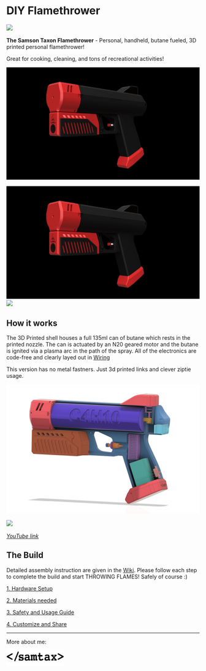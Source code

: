 # DIY Flamethrower

![](Media/Logo.jpg)  

**The Samson Taxon Flamethrower**  - Personal, handheld, butane fueled, 3D printed personal flamethrower!

Great for cooking, cleaning, and tons of recreational activities! 

![](Media/turn2.gif)  

<p float="left">
  <img src="Media/turn2.gif"/>

  <img src="Media/marshmallow.gif"/>
</p>

## How it works
The 3D Printed shell houses a full 135ml can of butane which rests in the printed nozzle. The can is actuated by an N20 geared motor and the butane is ignited via a plasma arc in the path of the spray. All of the electronics are code-free and clearly layed out in [Wiring]()

This version has no metal fastners. Just 3d printed links and clever ziptie usage.

![](Media/color-split.png) 

![](Media/marshmallow.gif)

*[YouTube link]()*

## The Build
Detailed assembly instruction are given in the [Wiki](). Please follow each step to complete the build and start THROWING FLAMES! Safely of course :)

[1. Hardware Setup]()

[2. Materials needed]()

[3. Safety and Usage Guide]()

[4. Customize and Share]()


---
More about me:

<a href="https://www.samsontaxon.com/" target="_blank"><img src="Media/samtax.png" width="150" height="40" ></a>
